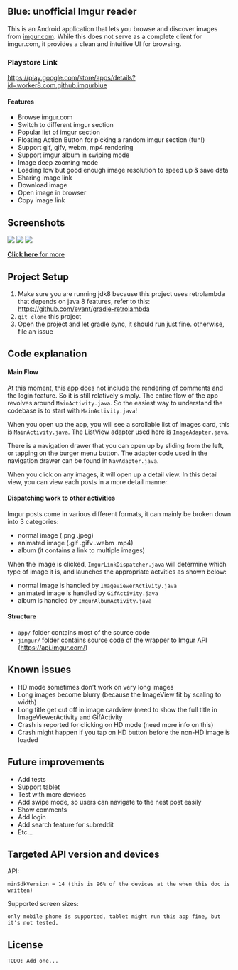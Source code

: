 ## Blue: unofficial Imgur reader
This is an Android application that lets you browse and discover images from [imgur.com](http://imgur.com). While this does not serve as a complete client for imgur.com, it provides a clean and intuitive UI for browsing.

### Playstore Link
https://play.google.com/store/apps/details?id=worker8.com.github.imgurblue

#### Features
* Browse imgur.com
* Switch to different imgur section
* Popular list of imgur section
* Floating Action Button for picking a random imgur section (fun!)
* Support gif, gifv, webm, mp4 rendering
* Support imgur album in swiping mode
* Image deep zooming mode
* Loading low but good enough image resolution to speed up & save data
* Sharing image link
* Download image
* Open image in browser
* Copy image link

## Screenshots
![](http://i.imgur.com/hMZWvYlm.png) ![](http://i.imgur.com/wvyLURtm.png) ![](http://i.imgur.com/C0OdYYsm.png)

[**Click here** for more](http://imgur.com/a/nVI0C)

## Project Setup
1. Make sure you are running jdk8 because this project uses retrolambda that depends on java 8 features, refer to this:
https://github.com/evant/gradle-retrolambda
2. `git clone` this project
3. Open the project and let gradle sync, it should run just fine. otherwise, file an issue

## Code explanation
#### Main Flow
At this moment, this app does not include the rendering of comments and the login feature. So it is still relatively simply. The entire flow of the app revolves around `MainActivity.java`. So the easiest way to understand the codebase is to start with `MainActivity.java`!

When you open up the app, you will see a scrollable list of images card, this is `MainActivity.java`. The ListView adapter used here is `ImageAdapter.java`.

There is a navigation drawer that you can open up by sliding from the left, or tapping on the burger menu button. The adapter code used in the navigation drawer can be found in `NavAdapter.java`.

When you click on any images, it will open up a detail view. In this detail view, you can view each posts in a more detail manner.

#### Dispatching work to other activities
Imgur posts come in various different formats, it can mainly be broken down into 3 categories:
 * normal image (.png .jpeg)
 * animated image (.gif .gifv .webm .mp4)
 * album (it contains a link to multiple images)
 
When the image is clicked, `ImgurLinkDispatcher.java` will determine which type of image it is, and launches the appropriate actvities as shown below:

* normal image is handled by `ImageViewerActivity.java`
* animated image is handled by `GifActivity.java`
* album is handled by `ImgurAlbumActivity.java`

#### Structure
* `app/` folder contains most of the source code
* `jimgur/` folder contains source code of the wrapper to Imgur API (https://api.imgur.com/)

## Known issues
* HD mode sometimes don't work on very long images
* Long images become blurry (because the ImageView fit by scaling to width)
* Long title get cut off in image cardview (need to show the full title in ImageViewerActivity and GifActivity
* Crash is reported for clicking on HD mode (need more info on this)
* Crash might happen if you tap on HD button before the non-HD image is loaded


## Future improvements
* Add tests
* Support tablet
* Test with more devices
* Add swipe mode, so users can navigate to the nest post easily
* Show comments
* Add login
* Add search feature for subreddit
* Etc...

## Targeted API version and devices
API:

    minSdkVersion = 14 (this is 96% of the devices at the when this doc is written)
  
Supported screen sizes:

    only mobile phone is supported, tablet might run this app fine, but it's not tested.


## License
    TODO: Add one...
